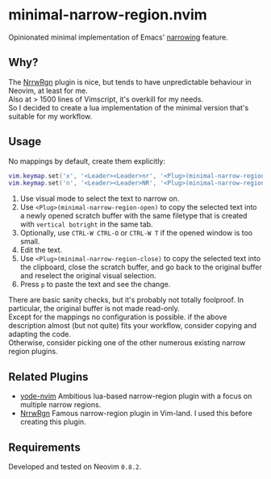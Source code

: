 # minimal-narrow-region.nvim
Opinionated minimal implementation of Emacs' [narrowing](https://www.gnu.org/software/emacs/manual/html_node/emacs/Narrowing.html) feature.

## Why?
The [NrrwRgn](https://github.com/chrisbra/NrrwRgn) plugin is nice, but tends to have unpredictable behaviour in Neovim, at least for me.  
Also at > 1500 lines of Vimscript, it's overkill for my needs.  
So I decided to create a lua implementation of the minimal version that's suitable for my workflow.

## Usage
No mappings by default, create them explicitly:
```lua
vim.keymap.set('x', '<Leader><Leader>nr', '<Plug>(minimal-narrow-region-open)')
vim.keymap.set('n', '<Leader><Leader>NR', '<Plug>(minimal-narrow-region-close)')
```
1. Use visual mode to select the text to narrow on.
2. Use `<Plug>(minimal-narrow-region-open)` to copy the selected text into a newly opened scratch buffer with the same filetype that is created with `vertical botright` in the same tab.
3. Optionally, use `CTRL-W CTRL-O` or `CTRL-W T` if the opened window is too small.
4. Edit the text.
5. Use `<Plug>(minimal-narrow-region-close)` to copy the selected text into the clipboard, close the scratch buffer, and go back to the original buffer and reselect the original visual selection.
6. Press `p` to paste the text and see the change.

There are basic sanity checks, but it's probably not totally foolproof. In particular, the original buffer is not made read-only.  
Except for the mappings no configuration is possible. if the above description almost (but not quite) fits your workflow, consider copying and adapting the code.  
Otherwise, consider picking one of the other numerous existing narrow region plugins.

## Related Plugins
* [yode-nvim](https://github.com/hoschi/yode-nvim) Ambitious lua-based narrow-region plugin with a focus on multiple narrow regions.
* [NrrwRgn](https://github.com/chrisbra/NrrwRgn) Famous narrow-region plugin in Vim-land. I used this before creating this plugin.

## Requirements
Developed and tested on Neovim `0.8.2`.
